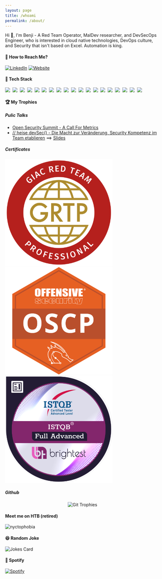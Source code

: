 ```yaml
---
layout: page
title: /whoami
permalink: /about/
---
```


Hi 👋, I'm Benji - A Red Team Operator, MalDev researcher, and DevSecOps Engineer, who is interested in cloud native technologies, DevOps culture, and Security that isn't based on Excel. Automation is king. 

#### 💬 How to Reach Me?

[![LinkedIn](https://img.shields.io/badge/-LINKEDIN-0077B5?style=for-the-badge&logo=linkedin&logoColor=white)](https://www.linkedin.com/in/benjamin-yves-trapp/)
[![Website](https://img.shields.io/badge/-WEBSITE-0077B5?style=for-the-badge&logo=jekyll&logoColor=white)](https://benjitrapp.github.io)


#### 🤖 Tech Stack

<!-- https://github.com/Ileriayo/markdown-badges -->
<img src="https://img.shields.io/badge/AWS%20-%23FF9900.svg?&style=for-the-badge&logo=amazon-aws&logoColor=white"/>&nbsp;
<img src="https://img.shields.io/badge/azure-%230072C6.svg?style=for-the-badge&logo=microsoftazure&logoColor=white"/>&nbsp;
<img src="https://img.shields.io/badge/GoogleCloud-%234285F4.svg?style=for-the-badge&logo=google-cloud&logoColor=white"/>&nbsp;
<img src="https://img.shields.io/badge/docker%20-%230db7ed.svg?&style=for-the-badge&logo=docker&logoColor=white"/>&nbsp;
<img src="https://img.shields.io/badge/kubernetes%20-%23326ce5.svg?&style=for-the-badge&logo=kubernetes&logoColor=white"/>&nbsp;
<img src="https://img.shields.io/badge/terraform-%235835CC.svg?style=for-the-badge&logo=terraform&logoColor=white"/>&nbsp;
<img src="https://img.shields.io/badge/python-3670A0?style=for-the-badge&logo=python&logoColor=ffdd54"/>&nbsp;
<img src="https://img.shields.io/badge/go-%2300ADD8.svg?style=for-the-badge&logo=go&logoColor=white"/>&nbsp;
<img src="https://img.shields.io/badge/java-%23ED8B00.svg?style=for-the-badge&logo=java&logoColor=white"/>&nbsp;
<img src="https://img.shields.io/badge/r-%23276DC3.svg?style=for-the-badge&logo=r&logoColor=white"/>&nbsp;
<img src="https://img.shields.io/badge/shell_script-%23121011.svg?style=for-the-badge&logo=gnu-bash&logoColor=white"/>&nbsp;
<img src="https://img.shields.io/badge/Linux-FCC624?style=for-the-badge&logo=linux&logoColor=black"/>&nbsp;
<img src="https://img.shields.io/badge/Kali-268BEE?style=for-the-badge&logo=kalilinux&logoColor"/>&nbsp;
<img src="https://img.shields.io/badge/Red%20Hat-EE0000?style=for-the-badge&logo=redhat&logoColor=white"/>&nbsp;
<img src="https://img.shields.io/badge/jenkins-%232C5263.svg?style=for-the-badge&logo=jenkins&logoColor=white"/>&nbsp;
<img src="https://img.shields.io/badge/chatGPT-74aa9c?style=for-the-badge&logo=openai&logoColor=white"/>&nbsp;
<img src="https://img.shields.io/badge/Prometheus-E6522C?style=for-the-badge&logo=Prometheus&logoColor=white"/>&nbsp;
<img src="https://img.shields.io/badge/splunk-%23000000.svg?style=for-the-badge&logo=splunk&logoColor=white"/>&nbsp;
<img src="https://img.shields.io/badge/-ElasticSearch-005571?style=for-the-badge&logo=elasticsearch"/>&nbsp;

#### 🏆 My Trophies

##### Pulic Talks
* [Open Security Summit - A Call For Metrics](https://open-security-summit.org/sessions/2024/mini-summits/jan/devsecops/call-for-metrics/)
* [// heise devSec() - Die Macht zur Veränderung, Security Kompetenz im Team etablieren](https://heise-devsec.de/veranstaltung-22370-21-die-macht-zur-veraenderung-security-kompetenz-im-team-etablieren.html) ==> [Slides](/assets/HeiseDevSec2024.pdf)


##### Certificates
<img height="350" src="/images/grtp.png"/>&nbsp;<img height="350" src="/images/oscp.png"/>&nbsp;<img height="350" src="/images/ctal-full.png"/>

##### Github
<p align="center">
  <img src="https://github-profile-trophy.vercel.app/?username=BenjiTrapp&row=1" alt="Git Trophies">
</p>

#### Meet me on HTB (retired)
![nyctophobia](https://www.hackthebox.eu/badge/image/226686)


#### 😆 Random Joke

![Jokes Card](https://readme-jokes.vercel.app/api)

#### 🎵 Spotify
 [![Spotify](https://novatorem.vercel.app/api/spotify?background_color=0d1117&border_color=ffffff)](https://open.spotify.com/user/el_benjo)
